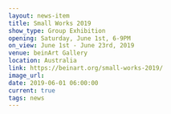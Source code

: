 ```yaml
---
layout: news-item
title: Small Works 2019
show_type: Group Exhibition
opening: Saturday, June 1st, 6-9PM
on_view: June 1st - June 23rd, 2019
venue: beinArt Gallery
location: Australia
link: https://beinart.org/small-works-2019/
image_url:
date: 2019-06-01 06:00:00
current: true
tags: news
---
```

